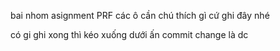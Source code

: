 bai nhom asignment PRF
các ô cần chú thích gì cứ ghi đây nhé


có gi ghi xong thì kéo xuống dưới ấn commit change là dc


